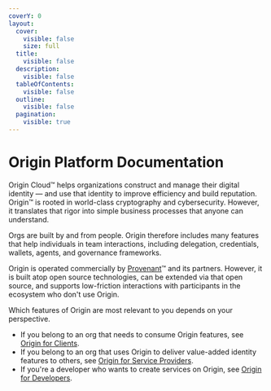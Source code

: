 ```yaml
---
coverY: 0
layout:
  cover:
    visible: false
    size: full
  title:
    visible: false
  description:
    visible: false
  tableOfContents:
    visible: false
  outline:
    visible: false
  pagination:
    visible: true
---
```


# Origin Platform Documentation

Origin Cloud™ helps organizations construct and manage their digital identity — and use that identity to improve efficiency and build reputation. Origin™ is rooted in world-class cryptography and cybersecurity. However, it translates that rigor into simple business processes that anyone can understand.

Orgs are built by and from people. Origin therefore includes many features that help individuals in team interactions, including delegation, credentials, wallets, agents, and governance frameworks.

Origin is operated commercially by [Provenant](https://provenant.net)™ and its partners. However, it is built atop open source technologies, can be extended via that open source, and supports low-friction interactions with participants in the ecosystem who don't use Origin.&#x20;

Which features of Origin are most relevant to you depends on your perspective.

* If you belong to an org that needs to consume Origin features, see [Origin for Clients](origin-platform-documentation/origin-for-clients/).
* If you belong to an org that uses Origin to deliver value-added identity features to others, see [Origin for Service Providers](origin-platform-documentation/origin-for-service-providers.md).
* If you're a developer who wants to create services on Origin, see [Origin for Developers](origin-platform-documentation/origin-for-developers.md).
